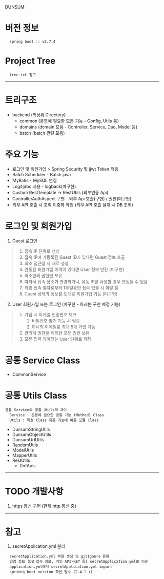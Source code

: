 DUNSUM

# 버전 정보
```
  spring boot :: v2.7.4
```

# Project Tree
```
  tree.txt 참고
```

***

# 트리구조
* backend (최상위 Directory)
  * common (운영에 필요한 모든 기능 - Config, Utils 등)
  * domains (domain 모음 - Controller, Service, Dao, Model 등)
  * batch (batch 관련 모음)

# 주요 기능
* 로그인 및 회원가입 > Spring Security 및 jjwt Token 적용
* Batch Scheduler - Batch.java
* MyBatis - MySQL 연결
* Log4jdbc 사용 - logback(미구현)
* Custom RestTemplate → RestUtils (외부연동 Api)
* ControllerAuthAspect 구현 - 외부 Api 호출(구현) / 권한(미구현)
* 외부 API 호출 시 조회 이중화 작업 (외부 API 호출 실패 시 DB 조회)

# 로그인 및 회원가입
1. Guest 로그인
> 1. 접속 IP 단위로 생성
>   1. 접속 IP에 기등록된 Guest ID가 있다면 Guest 정보 호출
>   2. 최초 접근일 시 새로 생성
>   3. 연동된 회원가입 이력이 있다면 User 정보 반환 (미구현)
> 2. 최소한의 권한만 보유
> 3. 따라서 접속 장소가 변경되거나, 유동 IP를 사용할 경우 변동될 수 있음
> 4. 최종 접속 일자로부터 1주일동안 접속 없을 시 휘발 됨
> 5. Guest 상태의 정보를 토대로 회원가입 가능 (미구현)

2. User 회원가입 또는 로그인 (미구현 - 아래는 구현 예정 기능)
> 1. 가입 시 이메일 인증번호 체크
>    1. 비밀번호 찾기 기능 시 필요
>    2. 하나의 이메일로 최대 5개 가입 가능
> 2. 관리자 권한을 제외한 모든 권한 보유
> 3. 모든 입력 데이터는 User 단위로 저장

# 공통 Service Class
* CommonService

# 공통 Utils Class
```
공통 Service와 공통 Utils의 차이
  Service : 운용에 필요한 공통 기능 (Method) Class
  Utils : 특정 Class 혹은 기능에 따른 모듈 Class
```
* DunsumStringUtils
* DunsumObjectUtils
* DunsumUrlUtils
* RandomUtils
* ModelUtils
* MapperUtils
* RestUtils
  * DnfApis


***

# TODO 개발사항
1. https 통신 구현 (현재 http 통신 중)

***

# 참고
1. secretApplication.yml 분리
```
  secretApplication.yml 파일 생성 및 gitIgnore 등록
  민감 정보 (DB 접속 정보, 개인 API-KEY 등) secretApplication.yml로 이관
  application.yml에서 secretApplication.yml import
  spriong boot version 확인 필수 (2.4.1 ↑)
```

